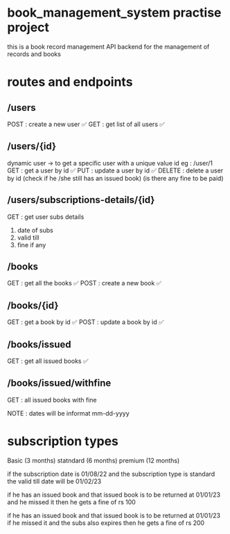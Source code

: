 # book_management_system practise project 

this is a book record management API backend for the management of records and books 

# routes and endpoints

## /users
POST : create a new user ✅
GET : get list of all users ✅

## /users/{id} 
dynamic user -> to get a specific user with a unique value id eg : /user/1
GET : get a user by id ✅
PUT : update a user by id ✅ 
DELETE : delete a user by id (check if he /she still has an issued book) (is there any fine to be paid)

## /users/subscriptions-details/{id}
GET : get user subs details 
1. date of subs
2. valid till 
3. fine if any 

## /books
GET : get all the books ✅
POST : create a new book ✅

## /books/{id}
GET : get a book by id ✅
POST : update a book by id ✅

## /books/issued
GET : get all issued books ✅


## /books/issued/withfine
GET : all issued books with fine  

NOTE : dates will be informat mm-dd-yyyy

# subscription types
Basic (3 months)
statndard (6 months)
premium (12 months)


if the subscription date is 01/08/22
and the subscription type is standard 
the valid till date will be 01/02/23

if he has an issued book and that issued book is to be returned at 01/01/23
and he missed it then he gets  a fine of rs 100

if he has an issued book and that issued book is to be returned at 01/01/23
if he missed it and the subs also expires then he gets  a fine of rs 200